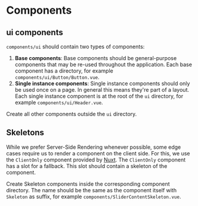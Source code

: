 # Components

## ui components

`components/ui` should contain two types of components:

1. **Base components**: Base components should be general-purpose components that may be re-used throughout the application. Each base component has a directory, for example `components/ui/Button/Button.vue`.
2. **Single instance components**: Single instance components should only be used once on a page. In general this means they're part of a layout. Each single instance component is at the root of the `ui` directory, for example `components/ui/Header.vue`.

Create all other components outside the `ui` directory.

## Skeletons

While we prefer Server-Side Rendering whenever possible, some edge cases require us to render a component on the client side. For this, we use the `ClientOnly` component provided by [Nuxt](https://nuxt.com/docs/api/components/client-only). The `ClientOnly` component has a slot for a fallback. This slot should contain a skeleton of the component.

Create Skeleton components inside the corresponding component directory. The name should be the same as the component itself with `Skeleton` as suffix, for example `components/SliderContentSkeleton.vue`.